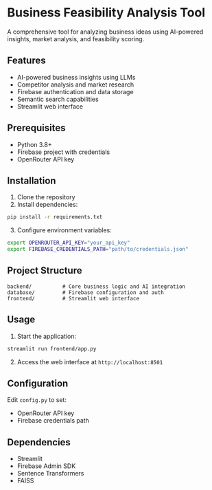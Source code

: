 # Business Feasibility Analysis Tool

A comprehensive tool for analyzing business ideas using AI-powered insights, market analysis, and feasibility scoring.

## Features
- AI-powered business insights using LLMs
- Competitor analysis and market research
- Firebase authentication and data storage
- Semantic search capabilities
- Streamlit web interface

## Prerequisites
- Python 3.8+
- Firebase project with credentials
- OpenRouter API key

## Installation
1. Clone the repository
2. Install dependencies:
```bash
pip install -r requirements.txt
```

3. Configure environment variables:
```bash
export OPENROUTER_API_KEY="your_api_key"
export FIREBASE_CREDENTIALS_PATH="path/to/credentials.json"
```

## Project Structure
```
backend/          # Core business logic and AI integration
database/         # Firebase configuration and auth
frontend/         # Streamlit web interface
```

## Usage
1. Start the application:
```bash
streamlit run frontend/app.py
```

2. Access the web interface at `http://localhost:8501`

## Configuration
Edit `config.py` to set:
- OpenRouter API key
- Firebase credentials path

## Dependencies
- Streamlit
- Firebase Admin SDK
- Sentence Transformers
- FAISS
